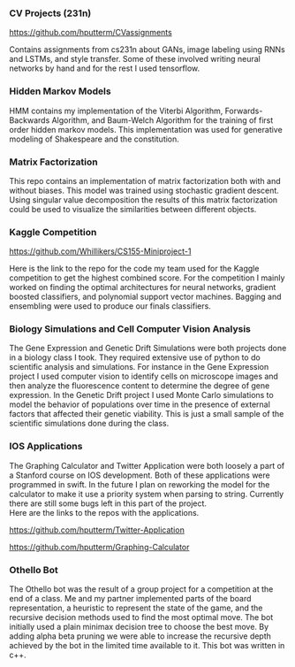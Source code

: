 ### CV Projects (231n)
https://github.com/hputterm/CVassignments

Contains assignments from cs231n about GANs, image labeling using RNNs and LSTMs, and style transfer.  Some of these involved writing neural networks by hand and for the rest I used tensorflow.  

### Hidden Markov Models

HMM contains my implementation of the Viterbi Algorithm, Forwards-Backwards Algorithm, and Baum-Welch Algorithm for the training of first order hidden markov models.  This implementation was used for generative modeling of Shakespeare and the constitution.

### Matrix Factorization

This repo contains an implementation of matrix factorization both with and without biases.  This model was trained using stochastic gradient descent.  Using singular value decomposition the results of this matrix factorization could be used to visualize the similarities between different objects.  

### Kaggle Competition
https://github.com/Whillikers/CS155-Miniproject-1

Here is the link to the repo for the code my team used for the Kaggle competition to get the highest combined score.  For the competition I mainly worked on finding the optimal architectures for neural networks, gradient boosted classifiers, and polynomial support vector machines.  Bagging and ensembling were used to produce our finals classifiers.

### Biology Simulations and Cell Computer Vision Analysis

The Gene Expression and Genetic Drift Simulations were both projects done in a biology class I took.  They required extensive use of python to do scientific analysis and simulations.  For instance in the Gene Expression project I used computer vision to identify cells on microscope images and then analyze the fluorescence content to determine the degree of gene expression.  In the Genetic Drift project I used Monte Carlo simulations to model the behavior of populations over time in the presence of external factors that affected their genetic viability.  This is just a small sample of the scientific simulations done during the class.

### IOS Applications

The Graphing Calculator and Twitter Application were both loosely a part of a Stanford course on IOS development.   Both of these applications were programmed in swift.  In the future I plan on reworking the model for the calculator to make it use a priority system when parsing to string.  Currently there are still some bugs left in this part of the project.  
Here are the links to the repos with the applications.

https://github.com/hputterm/Twitter-Application

https://github.com/hputterm/Graphing-Calculator

### Othello Bot

The Othello bot was the result of a group project for a competition at the end of a class.  Me and my partner implemented parts of the board representation, a heuristic to represent the state of the game, and the recursive decision methods used to find the most optimal move.  The bot initially used a plain minimax decision tree to choose the best move.  By adding alpha beta pruning we were able to increase the recursive depth achieved by the bot in the limited time available to it.  This bot was written in c++.  
